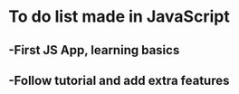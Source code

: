 # To do list made in JavaScript
## -First JS App, learning basics
## -Follow tutorial and add extra features
